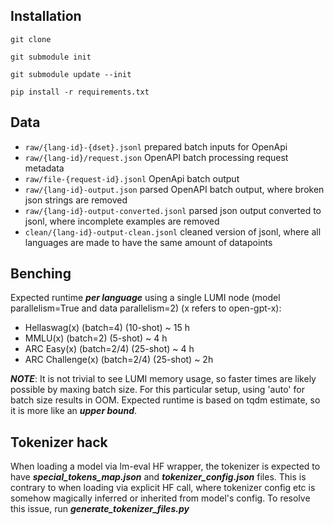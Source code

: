 ## Installation

```git clone```

```git submodule init```

```git submodule update --init```

``` pip install -r requirements.txt ```

## Data

- ```raw/{lang-id}-{dset}.jsonl``` prepared batch inputs for OpenApi
- ```raw/{lang-id}/request.json``` OpenAPI batch processing request metadata
- ```raw/file-{request-id}.jsonl``` OpenApi batch output
- ```raw/{lang-id}-output.json``` parsed OpenAPI batch output, where broken json strings are removed
- ```raw/{lang-id}-output-converted.jsonl``` parsed json output converted to jsonl, where incomplete examples are removed
- ```clean/{lang-id}-output-clean.jsonl``` cleaned version of jsonl, where all languages are made to have the same amount of datapoints

## Benching

Expected runtime ***per language*** using a single LUMI node (model parallelism=True and data parallelism=2) (x refers to open-gpt-x):

- Hellaswag(x) (batch=4) (10-shot) ~ 15 h
- MMLU(x) (batch=2) (5-shot) ~ 4 h
- ARC Easy(x) (batch=2/4) (25-shot) ~ 4 h 
- ARC Challenge(x) (batch=2/4) (25-shot) ~ 2h

***NOTE***: 
It is not trivial to see LUMI memory usage, so faster times are likely possible by maxing batch size. 
For this particular setup, using 'auto' for batch size results in OOM. Expected runtime is based on tqdm estimate, so it is more like an ***upper bound***.


## Tokenizer hack

When loading a model via lm-eval HF wrapper, the tokenizer is expected to have ***special_tokens_map.json*** and ***tokenizer_config.json*** files.
This is contrary to when loading via explicit HF call, where tokenizer config etc is somehow magically inferred or inherited from model's config.
To resolve this issue, run ***generate_tokenizer_files.py***


